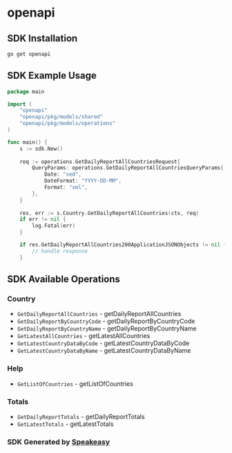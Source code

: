 # openapi

<!-- Start SDK Installation -->
## SDK Installation

```bash
go get openapi
```
<!-- End SDK Installation -->

## SDK Example Usage
<!-- Start SDK Example Usage -->
```go
package main

import (
    "openapi"
    "openapi/pkg/models/shared"
    "openapi/pkg/models/operations"
)

func main() {
    s := sdk.New()
    
    req := operations.GetDailyReportAllCountriesRequest{
        QueryParams: operations.GetDailyReportAllCountriesQueryParams{
            Date: "sed",
            DateFormat: "YYYY-DD-MM",
            Format: "xml",
        },
    }
    
    res, err := s.Country.GetDailyReportAllCountries(ctx, req)
    if err != nil {
        log.Fatal(err)
    }

    if res.GetDailyReportAllCountries200ApplicationJSONObjects != nil {
        // handle response
    }
```
<!-- End SDK Example Usage -->

<!-- Start SDK Available Operations -->
## SDK Available Operations

### Country

* `GetDailyReportAllCountries` - getDailyReportAllCountries
* `GetDailyReportByCountryCode` - getDailyReportByCountryCode
* `GetDailyReportByCountryName` - getDailyReportByCountryName
* `GetLatestAllCountries` - getLatestAllCountries
* `GetLatestCountryDataByCode` - getLatestCountryDataByCode
* `GetLatestCountryDataByName` - getLatestCountryDataByName

### Help

* `GetListOfCountries` - getListOfCountries

### Totals

* `GetDailyReportTotals` - getDailyReportTotals
* `GetLatestTotals` - getLatestTotals

<!-- End SDK Available Operations -->

### SDK Generated by [Speakeasy](https://docs.speakeasyapi.dev/docs/using-speakeasy/client-sdks)
